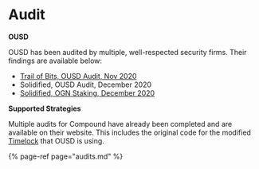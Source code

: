 # Audit

**OUSD**

OUSD has been audited by multiple, well-respected security firms. Their findings are available below:

* [Trail of Bits, OUSD Audit, Nov 2020](https://drive.google.com/file/d/1wW7QsoHdB9u5b_jc6oTfU1LT3YwJZ0P_/view?usp=sharing)
* Solidified, OUSD Audit, December 2020
* [Solidified, OGN Staking, December 2020](https://drive.google.com/file/d/1U-pv_wcijwvVHynb1-6ddy4S49_JNKQe/view)

**Supported Strategies**

Multiple audits for Compound have already been completed and are available on their website. This includes the original code for the modified [Timelock](../smart-contracts/api/timelock.md) that OUSD is using.

{% page-ref page="audits.md" %}





